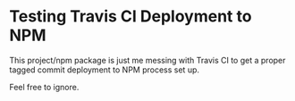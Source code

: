 # Testing Travis CI Deployment to NPM

This project/npm package is just me messing with Travis CI to get a proper tagged commit deployment to NPM process set up.

Feel free to ignore.
